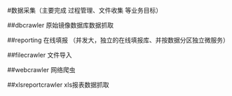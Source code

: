 #数据采集（主要完成 过程管理、文件收集 等业务目标）

##dbcrawler 原始镜像数据库数据抓取

##reporting 在线填报 （并发大，独立的在线填报库、并按数据分区独立微服务）

##filecrawler 文件导入

##webcrawler 网络爬虫

##xlsreportcrawler xls报表数据抓取